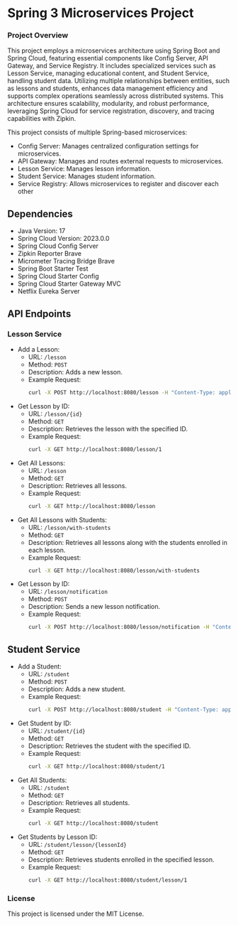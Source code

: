 # Spring 3 Microservices Project
### Project Overview

This project employs a microservices architecture using Spring Boot and Spring Cloud, featuring essential components like Config Server, API Gateway, and Service Registry. It includes specialized services such as Lesson Service, 
managing educational content, and Student Service, handling student data. Utilizing multiple relationships between entities, such as lessons and students, enhances data management efficiency and supports complex operations 
seamlessly across distributed systems. This architecture ensures scalability, modularity, and robust performance, leveraging Spring Cloud for service registration, discovery, and tracing capabilities with Zipkin.

This project consists of multiple Spring-based microservices:

- Config Server: Manages centralized configuration settings for microservices.
- API Gateway: Manages and routes external requests to microservices.
- Lesson Service: Manages lesson information.
- Student Service: Manages student information.
- Service Registry: Allows microservices to register and discover each other

## Dependencies
- Java Version: 17
- Spring Cloud Version: 2023.0.0
- Spring Cloud Config Server
- Zipkin Reporter Brave
- Micrometer Tracing Bridge Brave
- Spring Boot Starter Test
- Spring Cloud Starter Config
- Spring Cloud Starter Gateway MVC
- Netflix Eureka Server

## API Endpoints

### Lesson Service

- Add a Lesson:
    - URL: `/lesson`
    - Method: `POST`
    - Description: Adds a new lesson.
    - Example Request:
      ```sh
      curl -X POST http://localhost:8080/lesson -H "Content-Type: application/json" -d '{"name": "Mathematics"}'
      ```
- Get Lesson by ID:
    - URL: `/lesson/{id}`
    - Method: `GET`
    - Description: Retrieves the lesson with the specified ID.
    - Example Request:
      ```sh
      curl -X GET http://localhost:8080/lesson/1
      ```
- Get All Lessons:
    - URL: `/lesson`
    - Method: `GET`
    - Description: Retrieves all lessons.
    - Example Request:
      ```sh
      curl -X GET http://localhost:8080/lesson
      ```
- Get All Lessons with Students:
    - URL: `/lesson/with-students`
    - Method: `GET`
    - Description: Retrieves all lessons along with the students enrolled in each lesson.
    - Example Request:
      ```sh
      curl -X GET http://localhost:8080/lesson/with-students
      ```
- Get Lesson by ID:
    - URL: `/lesson/notification`
    - Method: `POST`
    - Description: Sends a new lesson notification.
    - Example Request:
      ```sh
      curl -X POST http://localhost:8080/lesson/notification -H "Content-Type: application/json" -d '{"name": "Physics"}'
      ```
      
## Student Service

- Add a Student:
    - URL: `/student`
    - Method: `POST`
    - Description: Adds a new student.
    - Example Request:
      ```sh
      curl -X POST http://localhost:8080/student -H "Content-Type: application/json" -d '{"name": "John Doe"}'
      ```
- Get Student by ID:
    - URL: `/student/{id}`
    - Method: `GET`
    - Description: Retrieves the student with the specified ID.
    - Example Request:
      ```sh
      curl -X GET http://localhost:8080/student/1
      ```
- Get All Students:
    - URL: `/student`
    - Method: `GET`
    - Description: Retrieves all students.
    - Example Request:
      ```sh
      curl -X GET http://localhost:8080/student
      ```
- Get Students by Lesson ID:
    - URL: `/student/lesson/{lessonId}`
    - Method: `GET`
    - Description: Retrieves students enrolled in the specified lesson.
    - Example Request:
      ```sh
      curl -X GET http://localhost:8080/student/lesson/1
      ```

### License
This project is licensed under the MIT License.













